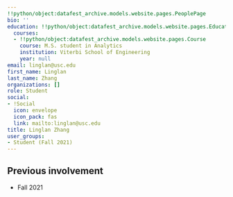 ```yaml
---
!!python/object:datafest_archive.models.website.pages.PeoplePage
bio: ''
education: !!python/object:datafest_archive.models.website.pages.Education
  courses:
  - !!python/object:datafest_archive.models.website.pages.Course
    course: M.S. student in Analytics
    institution: Viterbi School of Engineering
    year: null
email: linglan@usc.edu
first_name: Linglan
last_name: Zhang
organizations: []
role: Student
social:
- !Social
  icon: envelope
  icon_pack: fas
  link: mailto:linglan@usc.edu
title: Linglan Zhang
user_groups:
- Student (Fall 2021)
---
```



## Previous involvement

* Fall 2021

